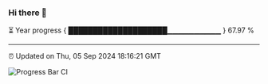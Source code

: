 ### Hi there 👋

⏳ Year progress { ████████████████████▁▁▁▁▁▁▁▁▁▁ } 67.97 %

---

⏰ Updated on Thu, 05 Sep 2024 18:16:21 GMT

![Progress Bar CI](https://github.com/liununu/liununu/workflows/Progress%20Bar%20CI/badge.svg)

